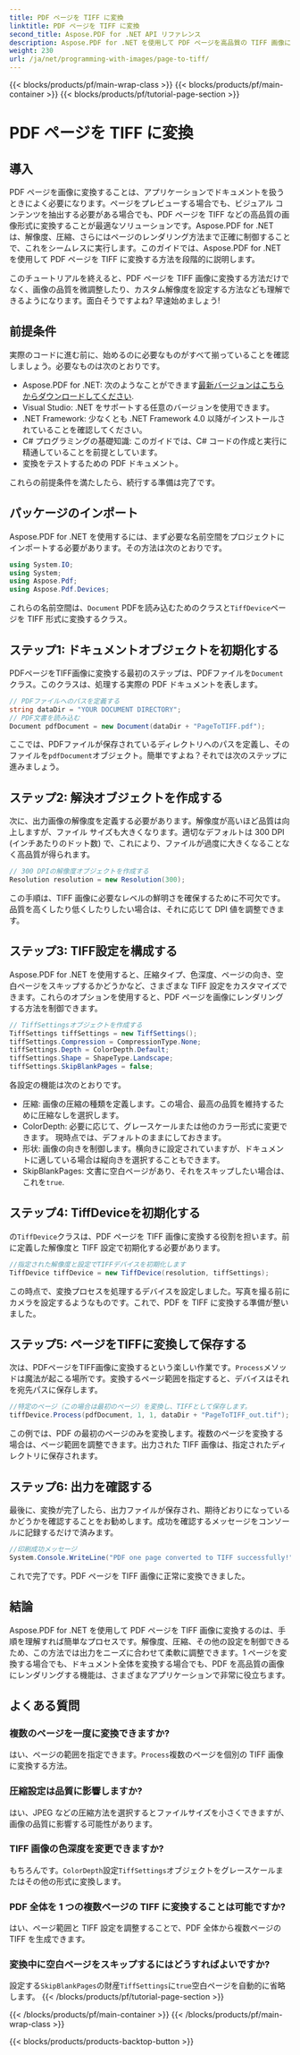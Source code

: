 ```yaml
---
title: PDF ページを TIFF に変換
linktitle: PDF ページを TIFF に変換
second_title: Aspose.PDF for .NET API リファレンス
description: Aspose.PDF for .NET を使用して PDF ページを高品質の TIFF 画像に変換する方法を学びます。このステップ バイ ステップ ガイドでは、解像度、圧縮などについて説明します。
weight: 230
url: /ja/net/programming-with-images/page-to-tiff/
---
```


{{< blocks/products/pf/main-wrap-class >}}
{{< blocks/products/pf/main-container >}}
{{< blocks/products/pf/tutorial-page-section >}}

# PDF ページを TIFF に変換

## 導入

PDF ページを画像に変換することは、アプリケーションでドキュメントを扱うときによく必要になります。ページをプレビューする場合でも、ビジュアル コンテンツを抽出する必要がある場合でも、PDF ページを TIFF などの高品質の画像形式に変換することが最適なソリューションです。Aspose.PDF for .NET は、解像度、圧縮、さらにはページのレンダリング方法まで正確に制御することで、これをシームレスに実行します。このガイドでは、Aspose.PDF for .NET を使用して PDF ページを TIFF に変換する方法を段階的に説明します。

このチュートリアルを終えると、PDF ページを TIFF 画像に変換する方法だけでなく、画像の品質を微調整したり、カスタム解像度を設定する方法なども理解できるようになります。面白そうですよね? 早速始めましょう!

## 前提条件

実際のコードに進む前に、始めるのに必要なものがすべて揃っていることを確認しましょう。必要なものは次のとおりです。

-  Aspose.PDF for .NET: 次のようなことができます[最新バージョンはこちらからダウンロードしてください](https://releases.aspose.com/pdf/net/).
- Visual Studio: .NET をサポートする任意のバージョンを使用できます。
- .NET Framework: 少なくとも .NET Framework 4.0 以降がインストールされていることを確認してください。
- C# プログラミングの基礎知識: このガイドでは、C# コードの作成と実行に精通していることを前提としています。
- 変換をテストするための PDF ドキュメント。

これらの前提条件を満たしたら、続行する準備は完了です。

## パッケージのインポート

Aspose.PDF for .NET を使用するには、まず必要な名前空間をプロジェクトにインポートする必要があります。その方法は次のとおりです。

```csharp
using System.IO;
using System;
using Aspose.Pdf;
using Aspose.Pdf.Devices;
```

これらの名前空間は、`Document` PDFを読み込むためのクラスと`TiffDevice`ページを TIFF 形式に変換するクラス。

## ステップ1: ドキュメントオブジェクトを初期化する

 PDFページをTIFF画像に変換する最初のステップは、PDFファイルを`Document`クラス。このクラスは、処理する実際の PDF ドキュメントを表します。

```csharp
// PDFファイルへのパスを定義する
string dataDir = "YOUR DOCUMENT DIRECTORY";
// PDF文書を読み込む
Document pdfDocument = new Document(dataDir + "PageToTIFF.pdf");
```

ここでは、PDFファイルが保存されているディレクトリへのパスを定義し、そのファイルを`pdfDocument`オブジェクト。簡単ですよね？それでは次のステップに進みましょう。

## ステップ2: 解決オブジェクトを作成する

次に、出力画像の解像度を定義する必要があります。解像度が高いほど品質は向上しますが、ファイル サイズも大きくなります。適切なデフォルトは 300 DPI (インチあたりのドット数) で、これにより、ファイルが過度に大きくなることなく高品質が得られます。

```csharp
// 300 DPIの解像度オブジェクトを作成する
Resolution resolution = new Resolution(300);
```

この手順は、TIFF 画像に必要なレベルの鮮明さを確保するために不可欠です。品質を高くしたり低くしたりしたい場合は、それに応じて DPI 値を調整できます。

## ステップ3: TIFF設定を構成する

Aspose.PDF for .NET を使用すると、圧縮タイプ、色深度、ページの向き、空白ページをスキップするかどうかなど、さまざまな TIFF 設定をカスタマイズできます。これらのオプションを使用すると、PDF ページを画像にレンダリングする方法を制御できます。

```csharp
// TiffSettingsオブジェクトを作成する
TiffSettings tiffSettings = new TiffSettings();
tiffSettings.Compression = CompressionType.None;
tiffSettings.Depth = ColorDepth.Default;
tiffSettings.Shape = ShapeType.Landscape;
tiffSettings.SkipBlankPages = false;
```

各設定の機能は次のとおりです。
- 圧縮: 画像の圧縮の種類を定義します。この場合、最高の品質を維持するために圧縮なしを選択します。
- ColorDepth: 必要に応じて、グレースケールまたは他のカラー形式に変更できます。 現時点では、デフォルトのままにしておきます。
- 形状: 画像の向きを制御します。横向きに設定されていますが、ドキュメントに適している場合は縦向きを選択することもできます。
-  SkipBlankPages: 文書に空白ページがあり、それをスキップしたい場合は、これを`true`.

## ステップ4: TiffDeviceを初期化する

の`TiffDevice`クラスは、PDF ページを TIFF 画像に変換する役割を担います。前に定義した解像度と TIFF 設定で初期化する必要があります。

```csharp
//指定された解像度と設定でTIFFデバイスを初期化します
TiffDevice tiffDevice = new TiffDevice(resolution, tiffSettings);
```

この時点で、変換プロセスを処理するデバイスを設定しました。写真を撮る前にカメラを設定するようなものです。これで、PDF を TIFF に変換する準備が整いました。

## ステップ5: ページをTIFFに変換して保存する

次は、PDFページをTIFF画像に変換するという楽しい作業です。`Process`メソッドは魔法が起こる場所です。変換するページ範囲を指定すると、デバイスはそれを宛先パスに保存します。

```csharp
//特定のページ（この場合は最初のページ）を変換し、TIFFとして保存します。
tiffDevice.Process(pdfDocument, 1, 1, dataDir + "PageToTIFF_out.tif");
```

この例では、PDF の最初のページのみを変換します。複数のページを変換する場合は、ページ範囲を調整できます。出力された TIFF 画像は、指定されたディレクトリに保存されます。

## ステップ6: 出力を確認する

最後に、変換が完了したら、出力ファイルが保存され、期待どおりになっているかどうかを確認することをお勧めします。成功を確認するメッセージをコンソールに記録するだけで済みます。

```csharp
//印刷成功メッセージ
System.Console.WriteLine("PDF one page converted to TIFF successfully!");
```

これで完了です。PDF ページを TIFF 画像に正常に変換できました。

## 結論

Aspose.PDF for .NET を使用して PDF ページを TIFF 画像に変換するのは、手順を理解すれば簡単なプロセスです。解像度、圧縮、その他の設定を制御できるため、この方法では出力をニーズに合わせて柔軟に調整できます。1 ページを変換する場合でも、ドキュメント全体を変換する場合でも、PDF を高品質の画像にレンダリングする機能は、さまざまなアプリケーションで非常に役立ちます。

## よくある質問

### 複数のページを一度に変換できますか?
はい、ページの範囲を指定できます。`Process`複数のページを個別の TIFF 画像に変換する方法。

### 圧縮設定は品質に影響しますか?
はい、JPEG などの圧縮方法を選択するとファイルサイズを小さくできますが、画像の品質に影響する可能性があります。

### TIFF 画像の色深度を変更できますか?
もちろんです。`ColorDepth`設定`TiffSettings`オブジェクトをグレースケールまたはその他の形式に変換します。

### PDF 全体を 1 つの複数ページの TIFF に変換することは可能ですか?
はい、ページ範囲と TIFF 設定を調整することで、PDF 全体から複数ページの TIFF を生成できます。

### 変換中に空白ページをスキップするにはどうすればよいですか?
設定する`SkipBlankPages`の財産`TiffSettings`に`true`空白ページを自動的に省略します。
{{< /blocks/products/pf/tutorial-page-section >}}

{{< /blocks/products/pf/main-container >}}
{{< /blocks/products/pf/main-wrap-class >}}

{{< blocks/products/products-backtop-button >}}
